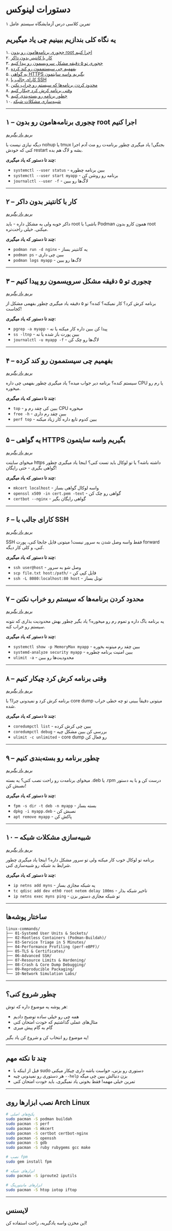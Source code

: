 # دستورات لینوکس 
تمرین کلاسی درس آزمایشگاه سیستم عامل ۱


## یه نگاه کلی بندازیم ببینیم چی یاد میگیریم

۱. [چجوری برنامه‌هامون رو بدون root اجرا کنیم](#۱--چجوری-برنامههامون-رو-بدون-root-اجرا-کنیم)  
۲. [کار با کانتینر بدون داکر](#۲--کار-با-کانتینر-بدون-داکر)  
۳. [چجوری تو ۵ دقیقه مشکل سرویسمون رو پیدا کنیم](#۳--چجوری-تو-۵-دقیقه-مشکل-سرویسمون-رو-پیدا-کنیم)  
۴. [بفهمیم چی سیستممون رو کند کرده](#۴--بفهمیم-چی-سیستممون-رو-کند-کرده)  
۵. [یه گواهی HTTPS بگیریم واسه سایتمون](#۵--یه-گواهی-https-بگیریم-واسه-سایتمون)  
۶. [کارای جالب با SSH](#۶--کارای-جالب-با-ssh)  
۷. [محدود کردن برنامه‌ها که سیستم رو خراب نکنن](#۷--محدود-کردن-برنامهها-که-سیستم-رو-خراب-نکنن)  
۸. [وقتی برنامه کرش کرد چیکار کنیم](#۸--وقتی-برنامه-کرش-کرد-چیکار-کنیم)  
۹. [چطور برنامه رو بسته‌بندی کنیم](#۹--چطور-برنامه-رو-بستهبندی-کنیم)  
۱۰. [شبیه‌سازی مشکلات شبکه](#۱۰--شبیهسازی-مشکلات-شبکه)

---

## ۱ – چجوری برنامه‌هامون رو بدون root اجرا کنیم
[بریم یاد بگیریم](./01-Systemd%20User%20Units%20%26%20Sockets/README.md)

دیگه نیازی نیست با nohup یا tmux بجنگی! یاد میگیری چطور برنامه‌ت رو مث آدم اجرا کنی که خودش restart بشه و لاگ هم بده.

**چند تا دستور که یاد میگیری:**
- `systemctl --user status` - ببین برنامه چطوره
- `systemctl --user start myapp` - برنامه رو روشن کن
- `journalctl --user -f` - لاگ‌ها رو ببین

---

## ۲ – کار با کانتینر بدون داکر
[بریم یاد بگیریم](./02-Rootless%20Containers%20%28Podman-Buildah%29/README.md)

داکر خوبه ولی یه مشکل داره - باید root باشی! با Podman همون کارو بدون root میکنی. خیلی راحت‌تره.

**چند تا دستور که یاد میگیری:**
- `podman run -d nginx` - یه کانتینر بساز
- `podman ps` - ببین چی داری
- `podman logs myapp` - لاگ‌ها رو ببین

---

## ۳ – چجوری تو ۵ دقیقه مشکل سرویسمون رو پیدا کنیم
[بریم یاد بگیریم](./03-Service%20Triage%20in%205%20Minutes/README.md)

برنامه کرش کرد؟ کار نمیکنه؟ کنده؟ تو ۵ دقیقه یاد میگیری چطور بفهمی مشکل از کجاست!

**چند تا دستور که یاد میگیری:**
- `pgrep -a myapp` - پیدا کن ببین داره کار میکنه یا نه
- `ss -ltnp` - ببین پورت باز شده یا نه
- `journalctl -u myapp -f` - لاگ‌ها رو چک کن

---

## ۴ – بفهمیم چی سیستممون رو کند کرده
[بریم یاد بگیریم](./04-Performance%20Profiling%20%28perf-eBPF%29/README.md)

سیستم کنده؟ برنامه دیر جواب میده؟ یاد میگیری چطور بفهمی چی داره CPU یا رم رو میخوره.

**چند تا دستور که یاد میگیری:**
- `top` - ببین کی چقد رم و CPU میخوره
- `free -h` - ببین چقد رم داری
- `perf top` - ببین کدوم تابع داره کار زیاد میکنه

---

## ۵ – یه گواهی HTTPS بگیریم واسه سایتمون
[بریم یاد بگیریم](./05-TLS%20%26%20Certificates/README.md)

میخوای سایتت https داشته باشه؟ یا تو لوکال باید تست کنی؟ اینجا یاد میگیری چطور گواهی بگیری - حتی رایگان!

**چند تا دستور که یاد میگیری:**
- `mkcert localhost` - واسه لوکال گواهی بساز
- `openssl x509 -in cert.pem -text` - گواهی رو چک کن
- `certbot --nginx` - گواهی رایگان بگیر

---

## ۶ – کارای جالب با SSH
[بریم یاد بگیریم](./06-Advanced%20SSH/README.md)

SSH فقط واسه وصل شدن به سرور نیست! میتونی فایل جابجا کنی، پورت forward کنی، و کلی کار دیگه.

**چند تا دستور که یاد میگیری:**
- `ssh user@host` - وصل شو به سرور
- `scp file.txt host:/path/` - فایل کپی کن
- `ssh -L 8080:localhost:80 host` - تونل بساز

---

## ۷ – محدود کردن برنامه‌ها که سیستم رو خراب نکنن
[بریم یاد بگیریم](./07-Resource%20Limits%20%26%20Hardening/README.md)

یه برنامه باگ داره و تموم رم رو میخوره؟ یاد بگیر چطور بهش محدودیت بذاری که نتونه سیستم رو خراب کنه.

**چند تا دستور که یاد میگیری:**
- `systemctl show -p MemoryMax myapp` - ببین چقد رم میتونه بخوره
- `systemd-analyze security myapp` - ببین امنیت برنامه چطوره
- `ulimit -a` - محدودیت‌ها رو ببین

---

## ۸ – وقتی برنامه کرش کرد چیکار کنیم
[بریم یاد بگیریم](./08-Crash%20%26%20Core%20Dump%20Debugging/README.md)

برنامه کرش کرد و نمیدونی چرا؟ با core dump میتونی دقیقاً ببینی تو چه خطی خراب شده.

**چند تا دستور که یاد میگیری:**
- `coredumpctl list` - ببین چی کرش کرده
- `coredumpctl debug` - بررسی کن ببین مشکل چیه
- `ulimit -c unlimited` - core dump رو فعال کن

---

## ۹ – چطور برنامه رو بسته‌بندی کنیم
[بریم یاد بگیریم](./09-Reproducible%20Packaging/README.md)

میخوای برنامه‌ت رو راحت نصب کنی؟ یه بسته .deb یا .rpm درست کن و با یه دستور نصبش کن!

**چند تا دستور که یاد میگیری:**
- `fpm -s dir -t deb -n myapp` - بسته بساز
- `dpkg -i myapp.deb` - نصبش کن
- `apt remove myapp` - پاکش کن

---

## ۱۰ – شبیه‌سازی مشکلات شبکه
[بریم یاد بگیریم](./10-Network%20Simulation%20Labs/README.md)

برنامه تو لوکال خوب کار میکنه ولی تو سرور مشکل داره؟ اینجا یاد میگیری چطور شرایط بد شبکه رو شبیه‌سازی کنی.

**چند تا دستور که یاد میگیری:**
- `ip netns add myns` - یه شبکه مجازی بساز
- `tc qdisc add dev eth0 root netem delay 100ms` - تاخیر شبکه بذار
- `ip netns exec myns ping` - تو شبکه مجازی دستور بزن

---

## ساختار پوشه‌ها

```
linux-commands/
├── 01-Systemd User Units & Sockets/
├── 02-Rootless Containers (Podman-Buildah)/
├── 03-Service Triage in 5 Minutes/
├── 04-Performance Profiling (perf-eBPF)/
├── 05-TLS & Certificates/
├── 06-Advanced SSH/
├── 07-Resource Limits & Hardening/
├── 08-Crash & Core Dump Debugging/
├── 09-Reproducible Packaging/
└── 10-Network Simulation Labs/
```

---

## چطور شروع کنی؟

هر پوشه یه موضوع داره که توش:
- همه چی رو خیلی ساده توضیح دادیم
- مثال‌های عملی گذاشتیم که خودت امتحان کنی
- گام به گام پیش میری

یه موضوع رو انتخاب کن و شروع کن یاد بگیر!

---

## چند تا نکته مهم

- قبل از اینکه با sudo دستوری رو بزنی، حواست باشه داری چیکار میکنی
- هر دستوری رو نمیدونی چیه `--help` بزن دنبالش ببین چی میگه
- تمرین خیلی مهمه! فقط بخونی یاد نمیگیری، باید خودت امتحان کنی

---

## نصب ابزارها روی Arch Linux

```bash
# پکیج‌های اصلی
sudo pacman -S podman buildah
sudo pacman -S perf
sudo pacman -S mkcert
sudo pacman -S certbot certbot-nginx
sudo pacman -S openssh
sudo pacman -S gdb
sudo pacman -S ruby rubygems gcc make

# نصب fpm
sudo gem install fpm

# ابزارهای شبکه
sudo pacman -S iproute2 iputils

# ابزارهای مانیتورینگ
sudo pacman -S htop iotop iftop
```

---

## لایسنس

این مخزن واسه یادگیریه، راحت استفاده کن!
